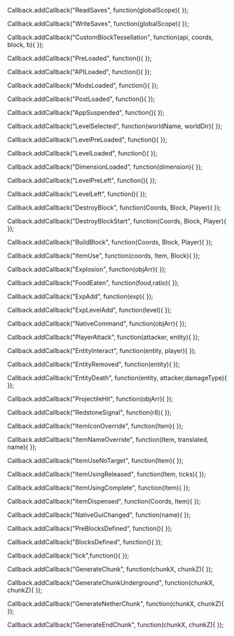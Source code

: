 Callback.addCallback("ReadSaves", function(globalScope){
});

Callback.addCallback("WriteSaves", function(globalScope){
});

Callback.addCallback("CustomBlockTessellation", function(api, coords, block, b){
});

Callback.addCallback("PreLoaded", function(){
});

Callback.addCallback("APILoaded", function(){
});

Callback.addCallback("ModsLoaded", function(){
});

Callback.addCallback("PostLoaded", function(){
});

Callback.addCallback("AppSuspended", function(){
});

Callback.addCallback("LevelSelected", function(worldName, worldDir){
});

Callback.addCallback("LevelPreLoaded", function(){
});

Callback.addCallback("LevelLoaded", function(){
});

Callback.addCallback("DimensionLoaded", function(dimension){
});

Callback.addCallback("LevelPreLeft", function(){
});

Callback.addCallback("LevelLeft", function(){
});

Callback.addCallback("DestroyBlock", function(Coords, Block, Player){
});

Callback.addCallback("DestroyBlockStart", function(Coords, Block, Player){
});

Callback.addCallback("BuildBlock", function(Coords, Block, Player){
});

Callback.addCallback("ItemUse", function(coords, Item, Block){
});

Callback.addCallback("Explosion", function(objArr){
});

Callback.addCallback("FoodEaten", function(food,ratio){
});

Callback.addCallback("ExpAdd", function(exp){
});

Callback.addCallback("ExpLevelAdd", function(level){
});

Callback.addCallback("NativeCommand", function(objArr){
});

Callback.addCallback("PlayerAttack", function(attacker, entity){
});

Callback.addCallback("EntityInteract", function(entity, player){
});

Callback.addCallback("EntityRemoved", function(entity){
});

Callback.addCallback("EntityDeath", function(entity, attacker,damageType){
});

Callback.addCallback("ProjectileHit", function(objArr){
});

Callback.addCallback("RedstoneSignal", function(r8){
});

Callback.addCallback("ItemIconOverride", function(Item){
});

Callback.addCallback("ItemNameOverride", function(Item, translated, name){
});

Callback.addCallback("ItemUseNoTarget", function(Item){
});

Callback.addCallback("ItemUsingReleased", function(Item, ticks){
});

Callback.addCallback("ItemUsingComplete", function(Item){
});

Callback.addCallback("ItemDispensed", function(Coords, Item){
});

Callback.addCallback("NativeGuiChanged", function(name){
});

Callback.addCallback("PreBlocksDefined", function(){
});

Callback.addCallback("BlocksDefined", function(){
});

Callback.addCallback("tick",function(){
});

Callback.addCallback("GenerateChunk", function(chunkX, chunkZ){
});

Callback.addCallback("GenerateChunkUnderground", function(chunkX, chunkZ){
});

Callback.addCallback("GenerateNetherChunk", function(chunkX, chunkZ){
});

Callback.addCallback("GenerateEndChunk", function(chunkX, chunkZ){
});
